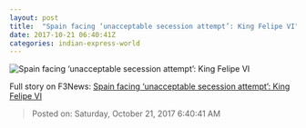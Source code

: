 ```yaml
---
layout: post
title:  "Spain facing ‘unacceptable secession attempt’: King Felipe VI"
date: 2017-10-21 06:40:41Z
categories: indian-express-world
---
```


![Spain facing ‘unacceptable secession attempt’: King Felipe VI](http://images.indianexpress.com/2017/10/fe-759.jpg?w=759)




Full story on F3News: [Spain facing ‘unacceptable secession attempt’: King Felipe VI](http://www.f3nws.com/n/YUSGZG)

> Posted on: Saturday, October 21, 2017 6:40:41 AM
